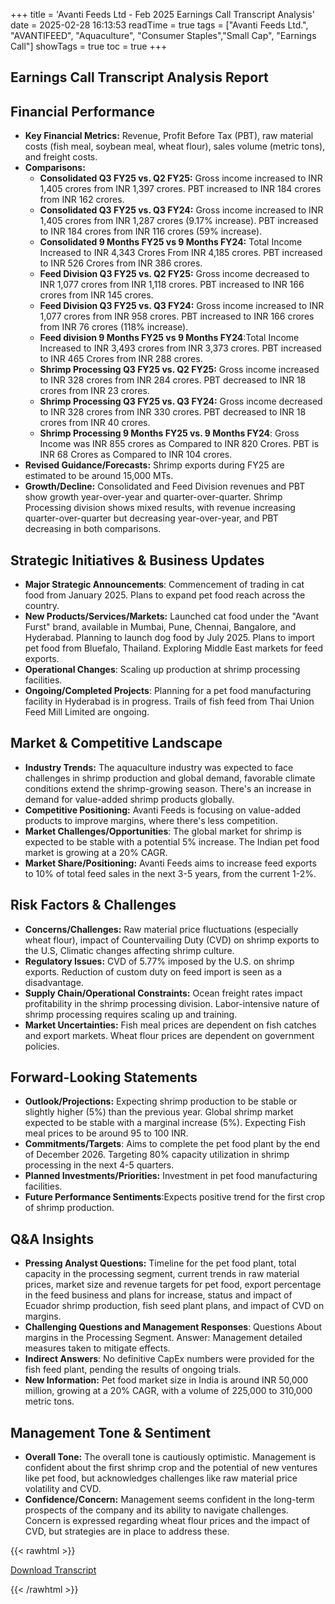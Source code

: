 +++
title = 'Avanti Feeds Ltd - Feb 2025 Earnings Call Transcript Analysis'
date = 2025-02-28 16:13:53
readTime = true
tags = ["Avanti Feeds Ltd.", "AVANTIFEED", "Aquaculture", "Consumer Staples","Small Cap", "Earnings Call"]
showTags = true
toc = true
+++



## Earnings Call Transcript Analysis Report
## Financial Performance

*   **Key Financial Metrics:** Revenue, Profit Before Tax (PBT), raw material costs (fish meal, soybean meal, wheat flour), sales volume (metric tons), and freight costs.
*   **Comparisons:**
    *   **Consolidated Q3 FY25 vs. Q2 FY25:** Gross income increased to INR 1,405 crores from INR 1,397 crores. PBT increased to INR 184 crores from INR 162 crores.
    *   **Consolidated Q3 FY25 vs. Q3 FY24:** Gross income increased to INR 1,405 crores from INR 1,287 crores (9.17% increase). PBT increased to INR 184 crores from INR 116 crores (59% increase).
    *    **Consolidated 9 Months FY25 vs 9 Months FY24:** Total Income Increased to INR 4,343 Crores From INR 4,185 crores. PBT increased to INR 526 Crores from INR 386 crores.
    *   **Feed Division Q3 FY25 vs. Q2 FY25:** Gross income decreased to INR 1,077 crores from INR 1,118 crores. PBT increased to INR 166 crores from INR 145 crores.
    *   **Feed Division Q3 FY25 vs. Q3 FY24:** Gross income increased to INR 1,077 crores from INR 958 crores. PBT increased to INR 166 crores from INR 76 crores (118% increase).
    *   **Feed division 9 Months FY25 vs 9 Months FY24**:Total Income Increased to INR 3,493 crores from INR 3,373 crores. PBT increased to INR 465 Crores from INR 288 crores.
    *   **Shrimp Processing Q3 FY25 vs. Q2 FY25:** Gross income increased to INR 328 crores from INR 284 crores. PBT decreased to INR 18 crores from INR 23 crores.
    *   **Shrimp Processing Q3 FY25 vs. Q3 FY24:** Gross income decreased to INR 328 crores from INR 330 crores. PBT decreased to INR 18 crores from INR 40 crores.
    *    **Shrimp Processing 9 Months FY25 vs. 9 Months FY24**: Gross Income was INR 855 crores as Compared to INR 820 Crores. PBT is INR 68 Crores as Compared to INR 104 crores.
*   **Revised Guidance/Forecasts:** Shrimp exports during FY25 are estimated to be around 15,000 MTs.
*   **Growth/Decline:** Consolidated and Feed Division revenues and PBT show growth year-over-year and quarter-over-quarter. Shrimp Processing division shows mixed results, with revenue increasing quarter-over-quarter but decreasing year-over-year, and PBT decreasing in both comparisons.

## Strategic Initiatives & Business Updates

*    **Major Strategic Announcements**: Commencement of trading in cat food from January 2025. Plans to expand pet food reach across the country.
*   **New Products/Services/Markets:** Launched cat food under the "Avant Furst" brand, available in Mumbai, Pune, Chennai, Bangalore, and Hyderabad. Planning to launch dog food by July 2025. Plans to import pet food from Bluefalo, Thailand. Exploring Middle East markets for feed exports.
*    **Operational Changes**: Scaling up production at shrimp processing facilities.
*    **Ongoing/Completed Projects**: Planning for a pet food manufacturing facility in Hyderabad is in progress. Trails of fish feed from Thai Union Feed Mill Limited are ongoing.

## Market & Competitive Landscape

*   **Industry Trends:** The aquaculture industry was expected to face challenges in shrimp production and global demand, favorable climate conditions extend the shrimp-growing season. There's an increase in demand for value-added shrimp products globally.
*   **Competitive Positioning:** Avanti Feeds is focusing on value-added products to improve margins, where there's less competition.
*    **Market Challenges/Opportunities**: The global market for shrimp is expected to be stable with a potential 5% increase. The Indian pet food market is growing at a 20% CAGR.
*   **Market Share/Positioning:** Avanti Feeds aims to increase feed exports to 10% of total feed sales in the next 3-5 years, from the current 1-2%.

## Risk Factors & Challenges

*   **Concerns/Challenges:** Raw material price fluctuations (especially wheat flour), impact of Countervailing Duty (CVD) on shrimp exports to the U.S, Climatic changes affecting shrimp culture.
*   **Regulatory Issues:** CVD of 5.77% imposed by the U.S. on shrimp exports. Reduction of custom duty on feed import is seen as a disadvantage.
*   **Supply Chain/Operational Constraints:** Ocean freight rates impact profitability in the shrimp processing division. Labor-intensive nature of shrimp processing requires scaling up and training.
*   **Market Uncertainties:** Fish meal prices are dependent on fish catches and export markets. Wheat flour prices are dependent on government policies.

## Forward-Looking Statements

*   **Outlook/Projections:** Expecting shrimp production to be stable or slightly higher (5%) than the previous year. Global shrimp market expected to be stable with a marginal increase (5%). Expecting Fish meal prices to be around 95 to 100 INR.
*    **Commitments/Targets**: Aims to complete the pet food plant by the end of December 2026. Targeting 80% capacity utilization in shrimp processing in the next 4-5 quarters.
*   **Planned Investments/Priorities:** Investment in pet food manufacturing facilities.
*    **Future Performance Sentiments**:Expects positive trend for the first crop of shrimp production.

## Q&A Insights

*   **Pressing Analyst Questions:** Timeline for the pet food plant, total capacity in the processing segment, current trends in raw material prices, market size and revenue targets for pet food, export percentage in the feed business and plans for increase, status and impact of Ecuador shrimp production, fish seed plant plans, and impact of CVD on margins.
*    **Challenging Questions and Management Responses**: Questions About margins in the Processing Segment. Answer: Management detailed measures taken to mitigate effects.
*    **Indirect Answers**: No definitive CapEx numbers were provided for the fish feed plant, pending the results of ongoing trials.
*   **New Information:** Pet food market size in India is around INR 50,000 million, growing at a 20% CAGR, with a volume of 225,000 to 310,000 metric tons.

## Management Tone & Sentiment

*   **Overall Tone:** The overall tone is cautiously optimistic. Management is confident about the first shrimp crop and the potential of new ventures like pet food, but acknowledges challenges like raw material price volatility and CVD.
*   **Confidence/Concern:** Management seems confident in the long-term prospects of the company and its ability to navigate challenges. Concern is expressed regarding wheat flour prices and the impact of CVD, but strategies are in place to address these.



{{< rawhtml >}}

<div class="button-container">    
    <a href="https://www.bseindia.com/stockinfo/AnnPdfOpen.aspx?Pname=95f9b768-3c1b-4aff-ae33-2cd72e7100f9.pdf" target="_blank" class="report-button">
      <i class="fas fa-file-pdf"></i> Download Transcript
    </a>
</div>
    
{{< /rawhtml >}}
